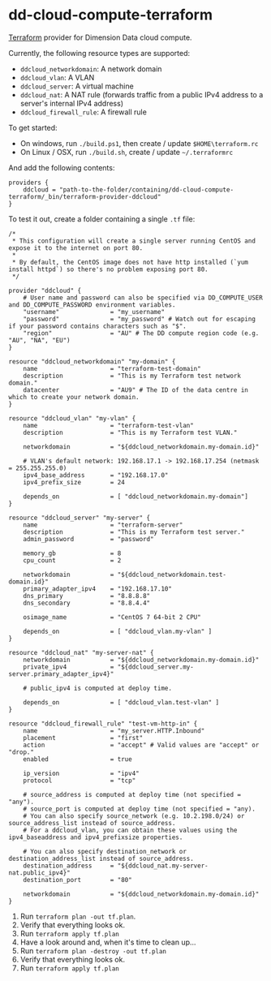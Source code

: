 # dd-cloud-compute-terraform
[Terraform](https://terraform.io/) provider for Dimension Data cloud compute.

Currently, the following resource types are supported:

* `ddcloud_networkdomain`: A network domain
* `ddcloud_vlan`: A VLAN
* `ddcloud_server`: A virtual machine
* `ddcloud_nat`: A NAT rule (forwards traffic from a public IPv4 address to a server's internal IPv4 address)
* `ddcloud_firewall_rule`: A firewall rule

To get started:

* On windows, run `./build.ps1`, then create / update `$HOME\terraform.rc`
* On Linux / OSX, run `./build.sh`, create / update `~/.terraformrc`

And add the following contents:

```hcl
providers {
	ddcloud = "path-to-the-folder/containing/dd-cloud-compute-terraform/_bin/terraform-provider-ddcloud"
}
```

To test it out, create a folder containing a single `.tf` file:

```hcl
/*
 * This configuration will create a single server running CentOS and expose it to the internet on port 80.
 *
 * By default, the CentOS image does not have http installed (`yum install httpd`) so there's no problem exposing port 80.
 */

provider "ddcloud" {
	# User name and password can also be specified via DD_COMPUTE_USER and DD_COMPUTE_PASSWORD environment variables.
	"username"				= "my_username"
	"password"				= "my_password" # Watch out for escaping if your password contains characters such as "$".
	"region"				= "AU" # The DD compute region code (e.g. "AU", "NA", "EU")
}

resource "ddcloud_networkdomain" "my-domain" {
	name					= "terraform-test-domain"
	description				= "This is my Terraform test network domain."
	datacenter				= "AU9" # The ID of the data centre in which to create your network domain.
}

resource "ddcloud_vlan" "my-vlan" {
	name					= "terraform-test-vlan"
	description 			= "This is my Terraform test VLAN."

	networkdomain 			= "${ddcloud_networkdomain.my-domain.id}"

	# VLAN's default network: 192.168.17.1 -> 192.168.17.254 (netmask = 255.255.255.0)
	ipv4_base_address		= "192.168.17.0"
	ipv4_prefix_size		= 24

	depends_on				= [ "ddcloud_networkdomain.my-domain"]
}

resource "ddcloud_server" "my-server" {
	name					= "terraform-server"
	description 			= "This is my Terraform test server."
	admin_password			= "password"

	memory_gb				= 8
	cpu_count				= 2

	networkdomain 			= "${ddcloud_networkdomain.test-domain.id}"
	primary_adapter_ipv4	= "192.168.17.10"
	dns_primary				= "8.8.8.8"
	dns_secondary			= "8.8.4.4"

	osimage_name			= "CentOS 7 64-bit 2 CPU"

	depends_on				= [ "ddcloud_vlan.my-vlan" ]
}

resource "ddcloud_nat" "my-server-nat" {
	networkdomain 			= "${ddcloud_networkdomain.my-domain.id}"
	private_ipv4			= "${ddcloud_server.my-server.primary_adapter_ipv4}"

	# public_ipv4 is computed at deploy time.

	depends_on				= [ "ddcloud_vlan.test-vlan" ]
}

resource "ddcloud_firewall_rule" "test-vm-http-in" {
	name 					= "my_server.HTTP.Inbound"
	placement				= "first"
	action					= "accept" # Valid values are "accept" or "drop."
	enabled					= true

	ip_version				= "ipv4"
	protocol				= "tcp"

	# source_address is computed at deploy time (not specified = "any").
	# source_port is computed at deploy time (not specified = "any).
	# You can also specify source_network (e.g. 10.2.198.0/24) or source_address_list instead of source_address.
	# For a ddcloud_vlan, you can obtain these values using the ipv4_baseaddress and ipv4_prefixsize properties.

	# You can also specify destination_network or destination_address_list instead of source_address.
	destination_address		= "${ddcloud_nat.my-server-nat.public_ipv4}"
	destination_port 		= "80"

	networkdomain 			= "${ddcloud_networkdomain.my-domain.id}"
}
```

1. Run `terraform plan -out tf.plan`.
2. Verify that everything looks ok.
3. Run `terraform apply tf.plan`
4. Have a look around and, when it's time to clean up...
5. Run `terraform plan -destroy -out tf.plan`
6. Verify that everything looks ok.
7. Run `terraform apply tf.plan`
